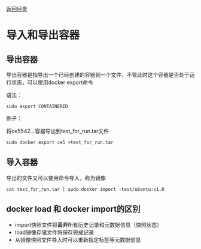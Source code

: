 [返回目录](/README.md)

# 导入和导出容器

## 导出容器

导出容器是指导出一个已经创建的容器到一个文件，不管此时这个容器是否处于运行状态，可以使用docker export命令

语法：

```
sudo export CONTAINERID
```

例子：

将ce5542...容器导出到test\_for\_run.tar文件

```
sudo docker export ce5 >test_for_run.tar
```

## 导入容器

导出的文件又可以使用命令导入，称为镜像

```
cat test_for_run.tar | sudo docker import -test/ubantu:v1.0
```

## docker load 和 docker import的区别

* import快照文件将**丢弃**所有历史记录和元数据信息（快照状态）
* load镜像存储文件将保存完成记录
* 从镜像快照文件导入时可以重新指定标签等元数据信息



